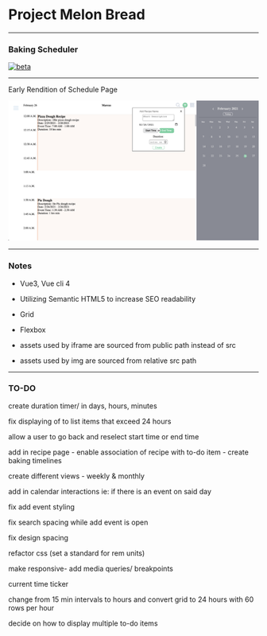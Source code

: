 # Project Melon Bread

---

### Baking Scheduler

<!-- [![vue3](https://img.shields.io/badge/vue-3.x-brightgreen.svg)](https://github.com/vuejs/vue-next) -->

[![beta](https://img.shields.io/npm/v/vue/next.svg)](https://www.npmjs.com/package/vue/v/next)

---

Early Rendition of Schedule Page

![Schedule](https://raw.githubusercontent.com/MarcusYSera/vue-recipe-app/master/client/img/ScheduleView_v2.png)

---

### Notes

- Vue3, Vue cli 4

- Utilizing Semantic HTML5 to increase SEO readability

- Grid

- Flexbox

- assets used by iframe are sourced from public path instead of src

- assets used by img are sourced from relative src path

---

### TO-DO

create duration timer/ in days, hours, minutes

fix displaying of to list items that exceed 24 hours

allow a user to go back and reselect start time or end time

add in recipe page - enable association of recipe with to-do item - create baking timelines

create different views - weekly & monthly

add in calendar interactions ie: if there is an event on said day

fix add event styling

fix search spacing while add event is open

fix design spacing

refactor css (set a standard for rem units)

make responsive- add media queries/ breakpoints

current time ticker

change from 15 min intervals to hours and convert grid to 24 hours with 60 rows per hour

decide on how to display multiple to-do items
